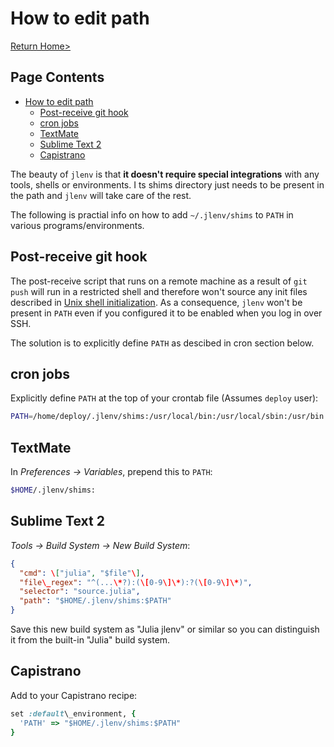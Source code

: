 # How to edit path

[Return Home>](/jlenv/)

## Page Contents

* [How to edit path](#how-to-edit-path)
  * [Post-receive git hook](#post-receive-git-hook)
  * [cron jobs](#cron-jobs)
  * [TextMate](#textmate)
  * [Sublime Text 2](#sublime-text-2)
  * [Capistrano](#capistrano)
  
The beauty of `jlenv` is that **it doesn't require special integrations** with
any tools, shells or environments. I
ts shims directory just needs to be present in the path and `jlenv` will take
care of the rest.

The following is practial info on how to add `~/.jlenv/shims` to `PATH` in
various programs/environments.

## Post-receive git hook

The post-receive script that runs on a remote machine as a result of `git push`
will run in a restricted shell and therefore won't source any init files
described in [Unix shell initialization](/jlenv/unix-shell-init).
As a consequence, `jlenv` won't be present in `PATH` even if you configured it to
be enabled when you log in over SSH.

The solution is to explicitly define `PATH` as descibed in cron section below.

## cron jobs

Explicitly define `PATH` at the top of your crontab file (Assumes `deploy` user):

```bash
PATH=/home/deploy/.jlenv/shims:/usr/local/bin:/usr/local/sbin:/usr/bin:/bin:/usr/sbin:/sbin
```

## TextMate

In _Preferences → Variables_, prepend this to `PATH`:

```bash
$HOME/.jlenv/shims:
```

## Sublime Text 2

_Tools → Build System → New Build System_:

```json
{
  "cmd": \["julia", "$file"\],
  "file\_regex": "^(...\*?):(\[0-9\]\*):?(\[0-9\]\*)",
  "selector": "source.julia",
  "path": "$HOME/.jlenv/shims:$PATH"
}
```

Save this new build system as "Julia jlenv" or similar so you can distinguish
it from the built-in "Julia" build system.

## Capistrano

Add to your Capistrano recipe:

```ruby
set :default\_environment, {
  'PATH' => "$HOME/.jlenv/shims:$PATH"
}
```
